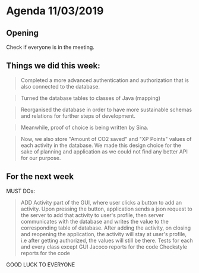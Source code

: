 # Agenda 11/03/2019

## Opening
Check if everyone is in the meeting.

## Things we did this week:
> Completed a more advanced authentication and authorization that is also connected to the database.

> Turned the database tables to classes of Java (mapping)

> Reorganised the database in order to have more sustainable schemas and relations for further steps of development. 

> Meanwhile, proof of choice is being written by Sina.

> Now, we also store "Amount of CO2 saved" and "XP Points" values of each activity in the database. We made this design choice for the sake of planning and application as we could not find any better API for our purpose.


## For the next week

MUST DOs:
> ADD Activity part of the GUI, where user clicks a button to add an activity. 
> Upon pressing the button, application sends a json request to the server to add that activity to user's profile, then server communicates with the database and writes the value to the corresponding table of database.
> After adding the activity, on closing and reopening the application, the activity will stay at user's profile, i.e after getting authorized, the values will still be there.
> Tests for each and every class except GUI
> Jacoco reports for the code
> Checkstyle reports for the code

GOOD LUCK TO EVERYONE